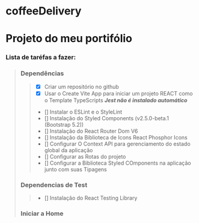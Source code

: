 # coffeeDelivery

# Projeto do meu portifólio

### Lista de taréfas a fazer:
> ### Dependências
>> - [x] Criar um repositório no github
>> - [x] Usar o Create Vite App para iniciar um projeto REACT como o Template TypeScripts
>> ***Jest não é instalado automático***
>> - [] Instalar o ESLint e o StyleLint
>> - [] Instalação do Styled Components (v2.5.0-beta.1 (Bootstrap 5.2))
>> - [] Instalação do React Router Dom V6
>> - [] Instalação da Biblioteca de Icons React Phosphor Icons
>> - [] Configurar O Context API para gerenciamento do estado global da aplicação
>> - [] Configurar as Rotas do projeto
>> - [] Configurar a Biblioteca Styled COmponents na aplicação junto com suas Tipagens
>
> ### Dependencias de Test
>> - [] Instalação do React Testing Library
>>
> ### Iniciar a Home 
>
